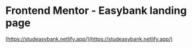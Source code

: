 # Frontend Mentor - Easybank landing page
[https://studeasybank.netlify.app/](https://studeasybank.netlify.app/)

